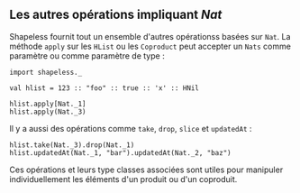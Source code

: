 ## Les autres opérations impliquant *Nat*

Shapeless fournit tout un ensemble d'autres opérationss basées sur `Nat`.
La méthode `apply` sur les `HList` ou les `Coproduct` peut accepter un `Nats`
comme paramètre ou comme paramètre de type :

```tut:book:silent
import shapeless._

val hlist = 123 :: "foo" :: true :: 'x' :: HNil
```

```tut:book
hlist.apply[Nat._1]
hlist.apply(Nat._3)
```

Il y a aussi des opérations comme `take`, `drop`, `slice` et `updatedAt` :

```tut:book
hlist.take(Nat._3).drop(Nat._1)
hlist.updatedAt(Nat._1, "bar").updatedAt(Nat._2, "baz")
```

Ces opérations et leurs type classes associées
sont utiles pour manipuler individuellement
les éléments d'un produit ou d'un coproduit.
